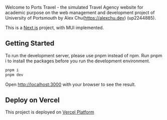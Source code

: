 Welcome to Ports Travel - the simulated Travel Agency website for academic purpose on the web management and development project of University of Portsmouth by Alex Chu(https://alexchu.dev) (up2244885).

This is a [Next.js](https://nextjs.org/) project, with MUI implemented.

## Getting Started

To run the development server, please use pnpm instead of npm.
Run pnpm i to install the packages before you run the development environment.

```bash
pnpm i
pnpm dev
```

Open [http://localhost:3000](http://localhost:3000) with your browser to see the result.

## Deploy on Vercel

This project is deployed on [Vercel Platform](https://webmd-wp1.vercel.app/)